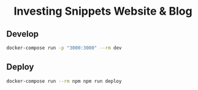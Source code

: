 <h1 align="center">
  Investing Snippets Website & Blog
</h1>

## Develop

```bash
docker-compose run -p "3000:3000" --rm dev
```

## Deploy

```bash
docker-compose run --rm npm npm run deploy
```